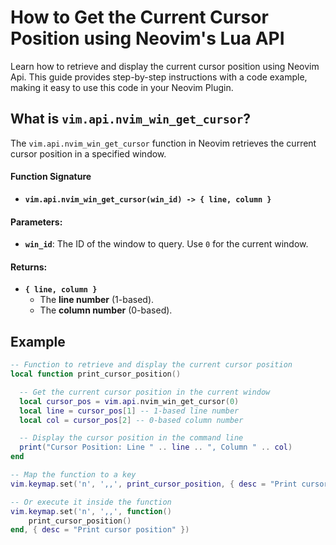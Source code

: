 # How to Get the Current Cursor Position using Neovim's Lua API

Learn how to retrieve and display the current cursor position using Neovim Api. This guide provides step-by-step instructions with a code example, making it easy to use this code in your Neovim Plugin.

## What is `vim.api.nvim_win_get_cursor`?

The `vim.api.nvim_win_get_cursor` function in Neovim retrieves the current cursor position in a specified window.

#### Function Signature
- **`vim.api.nvim_win_get_cursor(win_id) -> { line, column }`**

#### Parameters:
- **`win_id`**: The ID of the window to query. Use `0` for the current window.

#### Returns:
- **`{ line, column }`**
  - The **line number** (1-based).
  - The **column number** (0-based).

## Example
```lua
-- Function to retrieve and display the current cursor position
local function print_cursor_position()

  -- Get the current cursor position in the current window
  local cursor_pos = vim.api.nvim_win_get_cursor(0)
  local line = cursor_pos[1] -- 1-based line number
  local col = cursor_pos[2] -- 0-based column number

  -- Display the cursor position in the command line
  print("Cursor Position: Line " .. line .. ", Column " .. col)
end

-- Map the function to a key
vim.keymap.set('n', ',,', print_cursor_position, { desc = "Print cursor position" })

-- Or execute it inside the function
vim.keymap.set('n', ',,', function()
    print_cursor_position()
end, { desc = "Print cursor position" })
```
